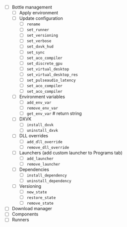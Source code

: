 - [ ] Bottle management
    - [ ] Apply environment
    - [ ] Update configuration
        - [ ] `rename`
        - [ ] `set_runner`
        - [ ] `set_versioning`
        - [ ] `set_verbose`
        - [ ] `set_dxvk_hud`
        - [ ] `set_sync`
        - [ ] `set_aco_compiler`
        - [ ] `set_discrete_gpu`
        - [ ] `set_virtual_desktop`
        - [ ] `set_virtual_desktop_res`
        - [ ] `set_pulseaudio_latency`
        - [ ] `set_aco_compiler`
        - [ ] `set_aco_compiler`
    - [ ] Environment variables
        - [ ] `add_env_var`
        - [ ] `remove_env_var`
        - [ ] `get_env_var` # return string
    - [ ] DXVK
        - [ ] `install_dxvk`
        - [ ] `uninstall_dxvk`
    - [ ] DLL overrides
        - [ ] `add_dll_override`
        - [ ] `remove_dll_override`
    - [ ] Launchers (add custom launcher to Programs tab)
        - [ ] `add_launcher`
        - [ ] `remove_launcher`
    - [ ] Dependencies
        - [ ] `install_dependency`
        - [ ] `uninstall_dependency`
    - [ ] Versioning
        - [ ] `new_state`
        - [ ] `restore_state`
        - [ ] `remove_state`
- [ ] Download manager
- [ ] Components
- [ ] Runners